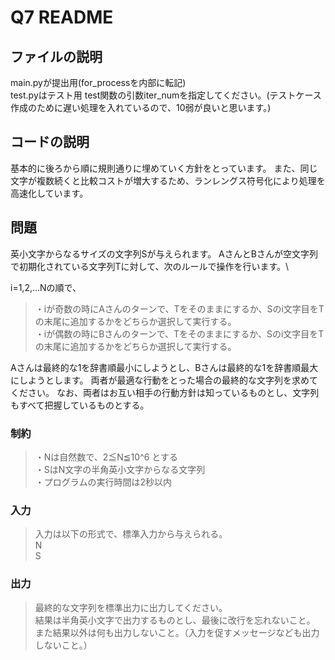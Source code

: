 # Q7 README
## ファイルの説明
main.pyが提出用(for_processを内部に転記)\
test.pyはテスト用
test関数の引数iter_numを指定してください。(テストケース作成のために遅い処理を入れているので、10弱が良いと思います。)

## コードの説明
基本的に後ろから順に規則通りに埋めていく方針をとっています。
また、同じ文字が複数続くと比較コストが増大するため、ランレングス符号化により処理を高速化しています。

## 問題
英小文字からなるサイズの文字列Sが与えられます。
AさんとBさんが空文字列で初期化されている文字列Tに対して、次のルールで操作を行います。\

i=1,2,...Nの順で、
>・iが奇数の時にAさんのターンで、Tをそのままにするか、Sのi文字目をTの末尾に追加するかをどちらか選択して実行する。\
>・iが偶数の時にBさんのターンで、Tをそのままにするか、Sのi文字目をTの末尾に追加するかをどちらか選択して実行する。

Aさんは最終的な1を辞書順最小にしようとし、Bさんは最終的な1を辞書順最大にしようとします。
両者が最適な行動をとった場合の最終的な文字列を求めてください。
なお、両者はお互い相手の行動方針は知っているものとし、文字列もすべて把握しているものとする。

### 制約
>・Nは自然数で、2≦N≦10^6 とする\
> ・SはN文字の半角英小文字からなる文字列\
> ・プログラムの実行時間は2秒以内

### 入力
> 入力は以下の形式で、標準入力から与えられる。\
> N\
> S

### 出力
> 最終的な文字列を標準出力に出力してください。\
> 結果は半角英小文字で出力するものとし、最後に改行を忘れないこと。\
> また結果以外は何も出力しないこと。（入力を促すメッセージなども出力しないこと。）


